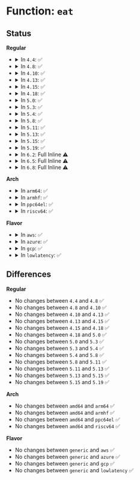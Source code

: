 # Function: <code>eat</code>

## Status
<b>Regular</b>
<ul>
<li>
<details>
<summary>In <code>4.4</code>: ✅</summary>

```c
void eat(unsigned int n);
```

**Collision:** Unique Static

**Inline:** No

**Transformation:** False

**Instances:**

```
In init/initramfs.c (ffffffff81f5bae4)
Location: init/initramfs.c:203
Inline: False
Direct callers:
  - init/initramfs.c:do_skip
  - init/initramfs.c:do_skip
  - init/initramfs.c:do_collect
  - init/initramfs.c:do_copy
  - init/initramfs.c:do_copy
  - init/initramfs.c:do_header
  - init/initramfs.c:do_start
```
**Symbols:**

```
ffffffff81f5bae4-ffffffff81f5bb01: eat (STB_LOCAL)
```
</details>
</li>
<li>
<details>
<summary>In <code>4.8</code>: ✅</summary>

```c
void eat(unsigned int n);
```

**Collision:** Unique Static

**Inline:** No

**Transformation:** False

**Instances:**

```
In init/initramfs.c (ffffffff81f83a81)
Location: init/initramfs.c:203
Inline: False
Direct callers:
  - init/initramfs.c:do_copy
  - init/initramfs.c:do_copy
  - init/initramfs.c:do_skip
  - init/initramfs.c:do_skip
  - init/initramfs.c:do_header
  - init/initramfs.c:do_collect
  - init/initramfs.c:do_start
```
**Symbols:**

```
ffffffff81f83a81-ffffffff81f83a9e: eat (STB_LOCAL)
```
</details>
</li>
<li>
<details>
<summary>In <code>4.10</code>: ✅</summary>

```c
void eat(unsigned int n);
```

**Collision:** Unique Static

**Inline:** No

**Transformation:** False

**Instances:**

```
In init/initramfs.c (ffffffff81fbf096)
Location: init/initramfs.c:203
Inline: False
Direct callers:
  - init/initramfs.c:do_copy
  - init/initramfs.c:do_copy
  - init/initramfs.c:do_skip
  - init/initramfs.c:do_skip
  - init/initramfs.c:do_header
  - init/initramfs.c:do_collect
  - init/initramfs.c:do_start
```
**Symbols:**

```
ffffffff81fbf096-ffffffff81fbf0b3: eat (STB_LOCAL)
```
</details>
</li>
<li>
<details>
<summary>In <code>4.13</code>: ✅</summary>

```c
void eat(unsigned int n);
```

**Collision:** Unique Static

**Inline:** No

**Transformation:** False

**Instances:**

```
In init/initramfs.c (ffffffff8209f1cd)
Location: init/initramfs.c:204
Inline: False
Direct callers:
  - init/initramfs.c:do_skip
  - init/initramfs.c:do_skip
  - init/initramfs.c:do_collect
  - init/initramfs.c:do_start
```
**Symbols:**

```
ffffffff8209f1cd-ffffffff8209f1ea: eat (STB_LOCAL)
```
</details>
</li>
<li>
<details>
<summary>In <code>4.15</code>: ✅</summary>

```c
void eat(unsigned int n);
```

**Collision:** Unique Static

**Inline:** No

**Transformation:** False

**Instances:**

```
In init/initramfs.c (ffffffff826a51ca)
Location: init/initramfs.c:205
Inline: False
Direct callers:
  - init/initramfs.c:do_skip
  - init/initramfs.c:do_skip
  - init/initramfs.c:do_collect
  - init/initramfs.c:do_start
```
**Symbols:**

```
ffffffff826a51ca-ffffffff826a51e7: eat (STB_LOCAL)
```
</details>
</li>
<li>
<details>
<summary>In <code>4.18</code>: ✅</summary>

```c
void eat(unsigned int n);
```

**Collision:** Unique Static

**Inline:** No

**Transformation:** False

**Instances:**

```
In init/initramfs.c (ffffffff826ce37e)
Location: init/initramfs.c:205
Inline: False
Direct callers:
  - init/initramfs.c:do_copy
  - init/initramfs.c:do_copy
  - init/initramfs.c:do_reset
  - init/initramfs.c:do_skip
  - init/initramfs.c:do_skip
  - init/initramfs.c:do_collect
  - init/initramfs.c:read_into
```
**Symbols:**

```
ffffffff826ce37e-ffffffff826ce396: eat (STB_LOCAL)
```
</details>
</li>
<li>
<details>
<summary>In <code>5.0</code>: ✅</summary>

```c
void eat(unsigned int n);
```

**Collision:** Unique Static

**Inline:** No

**Transformation:** False

**Instances:**

```
In init/initramfs.c (ffffffff828843c1)
Location: init/initramfs.c:195
Inline: False
Direct callers:
  - init/initramfs.c:do_copy
  - init/initramfs.c:do_copy
  - init/initramfs.c:do_reset
  - init/initramfs.c:do_skip
  - init/initramfs.c:do_skip
  - init/initramfs.c:do_collect
  - init/initramfs.c:read_into
```
**Symbols:**

```
ffffffff828843c1-ffffffff828843d9: eat (STB_LOCAL)
```
</details>
</li>
<li>
<details>
<summary>In <code>5.3</code>: ✅</summary>

```c
void eat(unsigned int n);
```

**Collision:** Unique Static

**Inline:** No

**Transformation:** False

**Instances:**

```
In init/initramfs.c (ffffffff8289b412)
Location: init/initramfs.c:195
Inline: False
Direct callers:
  - init/initramfs.c:do_copy
  - init/initramfs.c:do_copy
  - init/initramfs.c:do_reset
  - init/initramfs.c:do_skip
  - init/initramfs.c:do_skip
  - init/initramfs.c:do_collect
  - init/initramfs.c:read_into
```
**Symbols:**

```
ffffffff8289b412-ffffffff8289b42a: eat (STB_LOCAL)
```
</details>
</li>
<li>
<details>
<summary>In <code>5.4</code>: ✅</summary>

```c
void eat(unsigned int n);
```

**Collision:** Unique Static

**Inline:** No

**Transformation:** False

**Instances:**

```
In init/initramfs.c (ffffffff8289e3f7)
Location: init/initramfs.c:195
Inline: False
Direct callers:
  - init/initramfs.c:do_copy
  - init/initramfs.c:do_copy
  - init/initramfs.c:do_reset
  - init/initramfs.c:do_skip
  - init/initramfs.c:do_skip
  - init/initramfs.c:do_collect
  - init/initramfs.c:read_into
```
**Symbols:**

```
ffffffff8289e3f7-ffffffff8289e40f: eat (STB_LOCAL)
```
</details>
</li>
<li>
<details>
<summary>In <code>5.8</code>: ✅</summary>

```c
void eat(unsigned int n);
```

**Collision:** Unique Static

**Inline:** No

**Transformation:** False

**Instances:**

```
In init/initramfs.c (ffffffff82cc4908)
Location: init/initramfs.c:196
Inline: False
Direct callers:
  - init/initramfs.c:do_copy
  - init/initramfs.c:do_copy
  - init/initramfs.c:do_reset
  - init/initramfs.c:do_skip
  - init/initramfs.c:do_skip
  - init/initramfs.c:do_collect
  - init/initramfs.c:read_into
```
**Symbols:**

```
ffffffff82cc4908-ffffffff82cc4920: eat (STB_LOCAL)
```
</details>
</li>
<li>
<details>
<summary>In <code>5.11</code>: ✅</summary>

```c
void eat(unsigned int n);
```

**Collision:** Unique Static

**Inline:** No

**Transformation:** False

**Instances:**

```
In init/initramfs.c (ffffffff82fb023d)
Location: init/initramfs.c:198
Inline: False
Direct callers:
  - init/initramfs.c:do_copy
  - init/initramfs.c:do_copy
  - init/initramfs.c:do_reset
  - init/initramfs.c:do_skip
  - init/initramfs.c:do_skip
  - init/initramfs.c:do_collect
  - init/initramfs.c:read_into
```
**Symbols:**

```
ffffffff82fb023d-ffffffff82fb0255: eat (STB_LOCAL)
```
</details>
</li>
<li>
<details>
<summary>In <code>5.13</code>: ✅</summary>

```c
void eat(unsigned int n);
```

**Collision:** Unique Static

**Inline:** No

**Transformation:** False

**Instances:**

```
In init/initramfs.c (ffffffff831ba2a0)
Location: init/initramfs.c:210
Inline: False
Direct callers:
  - init/initramfs.c:do_copy
  - init/initramfs.c:do_copy
  - init/initramfs.c:do_reset
  - init/initramfs.c:do_skip
  - init/initramfs.c:do_skip
  - init/initramfs.c:do_collect
  - init/initramfs.c:read_into
```
**Symbols:**

```
ffffffff831ba2a0-ffffffff831ba2b8: eat (STB_LOCAL)
```
</details>
</li>
<li>
<details>
<summary>In <code>5.15</code>: ✅</summary>

```c
void eat(unsigned int n);
```

**Collision:** Unique Static

**Inline:** No

**Transformation:** False

**Instances:**

```
In init/initramfs.c (ffffffff8329a75e)
Location: init/initramfs.c:211
Inline: False
Direct callers:
  - init/initramfs.c:do_copy
  - init/initramfs.c:do_copy
  - init/initramfs.c:do_reset
  - init/initramfs.c:do_skip
  - init/initramfs.c:do_skip
  - init/initramfs.c:do_collect
  - init/initramfs.c:read_into
```
**Symbols:**

```
ffffffff8329a75e-ffffffff8329a776: eat (STB_LOCAL)
```
</details>
</li>
<li>
<details>
<summary>In <code>5.19</code>: ✅</summary>

```c
void eat(unsigned int n);
```

**Collision:** Unique Static

**Inline:** No

**Transformation:** False

**Instances:**

```
In init/initramfs.c (ffffffff83448ae7)
Location: init/initramfs.c:234
Inline: False
Direct callers:
  - init/initramfs.c:do_copy
  - init/initramfs.c:do_copy
  - init/initramfs.c:do_reset
  - init/initramfs.c:do_skip
  - init/initramfs.c:do_skip
  - init/initramfs.c:do_collect
  - init/initramfs.c:read_into
```
**Symbols:**

```
ffffffff83448ae7-ffffffff83448b05: eat (STB_LOCAL)
```
</details>
</li>
<li>
<details>
<summary>In <code>6.2</code>: Full Inline ⚠️</summary>

**Collision:** Unique Static

**Inline:** Full

**Transformation:** False

**Instances:**

```
In init/initramfs.c (ffffffff83e63f60)
Location: init/initramfs.c:234
Inline: True
Inline callers:
  - init/initramfs.c:do_copy
  - init/initramfs.c:do_copy
  - init/initramfs.c:do_reset
  - init/initramfs.c:do_skip
  - init/initramfs.c:do_skip
  - init/initramfs.c:do_header
  - init/initramfs.c:do_collect
  - init/initramfs.c:do_start
```
</details>
</li>
<li>
<details>
<summary>In <code>6.5</code>: Full Inline ⚠️</summary>

**Collision:** Unique Static

**Inline:** Full

**Transformation:** False

**Instances:**

```
In init/initramfs.c (ffffffff83684593)
Location: init/initramfs.c:228
Inline: True
Inline callers:
  - init/initramfs.c:do_copy
  - init/initramfs.c:do_copy
  - init/initramfs.c:do_reset
  - init/initramfs.c:do_skip
  - init/initramfs.c:do_skip
  - init/initramfs.c:do_header
  - init/initramfs.c:do_collect
  - init/initramfs.c:do_start
```
</details>
</li>
<li>
<details>
<summary>In <code>6.8</code>: Full Inline ⚠️</summary>

**Collision:** Unique Static

**Inline:** Full

**Transformation:** False

**Instances:**

```
In init/initramfs.c (ffffffff838b3703)
Location: init/initramfs.c:228
Inline: True
Inline callers:
  - init/initramfs.c:do_copy
  - init/initramfs.c:do_copy
  - init/initramfs.c:do_reset
  - init/initramfs.c:do_skip
  - init/initramfs.c:do_skip
  - init/initramfs.c:do_header
  - init/initramfs.c:do_collect
  - init/initramfs.c:do_start
```
</details>
</li>
</ul>
<b>Arch</b>
<ul>
<li>
<details>
<summary>In <code>arm64</code>: ✅</summary>

```c
void eat(unsigned int n);
```

**Collision:** Unique Static

**Inline:** No

**Transformation:** False

**Instances:**

```
In init/initramfs.c (ffff80001143259c)
Location: init/initramfs.c:195
Inline: False
Direct callers:
  - init/initramfs.c:do_copy
  - init/initramfs.c:do_copy
  - init/initramfs.c:do_reset
  - init/initramfs.c:do_skip
  - init/initramfs.c:do_skip
  - init/initramfs.c:do_collect
  - init/initramfs.c:read_into
```
**Symbols:**

```
ffff80001143259c-ffff8000114325c4: eat (STB_LOCAL)
```
</details>
</li>
<li>
<details>
<summary>In <code>armhf</code>: ✅</summary>

```c
void eat(unsigned int n);
```

**Collision:** Unique Static

**Inline:** No

**Transformation:** False

**Instances:**

```
In init/initramfs.c (c1502608)
Location: init/initramfs.c:195
Inline: False
Direct callers:
  - init/initramfs.c:do_copy
  - init/initramfs.c:do_copy
  - init/initramfs.c:do_reset
  - init/initramfs.c:do_skip
  - init/initramfs.c:do_skip
  - init/initramfs.c:do_collect
  - init/initramfs.c:read_into
```
**Symbols:**

```
c1502608-c1502648: eat (STB_LOCAL)
```
</details>
</li>
<li>
<details>
<summary>In <code>ppc64el</code>: ✅</summary>

```c
void eat(unsigned int n);
```

**Collision:** Unique Static

**Inline:** No

**Transformation:** False

**Instances:**

```
In init/initramfs.c (c000000001345dcc)
Location: init/initramfs.c:195
Inline: False
Direct callers:
  - init/initramfs.c:do_copy
  - init/initramfs.c:do_copy
  - init/initramfs.c:do_reset
  - init/initramfs.c:do_skip
  - init/initramfs.c:do_skip
  - init/initramfs.c:do_collect
  - init/initramfs.c:read_into
```
**Symbols:**

```
c000000001345dcc-c000000001345e08: eat (STB_LOCAL)
```
</details>
</li>
<li>
<details>
<summary>In <code>riscv64</code>: ✅</summary>

```c
void eat(unsigned int n);
```

**Collision:** Unique Static

**Inline:** No

**Transformation:** False

**Instances:**

```
In init/initramfs.c (ffffffe00000219a)
Location: init/initramfs.c:195
Inline: False
Direct callers:
  - init/initramfs.c:do_copy
  - init/initramfs.c:do_copy
  - init/initramfs.c:do_reset
  - init/initramfs.c:do_skip
  - init/initramfs.c:do_skip
  - init/initramfs.c:do_collect
  - init/initramfs.c:read_into
```
**Symbols:**

```
ffffffe00000219a-ffffffe0000021c6: eat (STB_LOCAL)
```
</details>
</li>
</ul>
<b>Flavor</b>
<ul>
<li>
<details>
<summary>In <code>aws</code>: ✅</summary>

```c
void eat(unsigned int n);
```

**Collision:** Unique Static

**Inline:** No

**Transformation:** False

**Instances:**

```
In init/initramfs.c (ffffffff8288c3f7)
Location: init/initramfs.c:195
Inline: False
Direct callers:
  - init/initramfs.c:do_copy
  - init/initramfs.c:do_copy
  - init/initramfs.c:do_reset
  - init/initramfs.c:do_skip
  - init/initramfs.c:do_skip
  - init/initramfs.c:do_collect
  - init/initramfs.c:read_into
```
**Symbols:**

```
ffffffff8288c3f7-ffffffff8288c40f: eat (STB_LOCAL)
```
</details>
</li>
<li>
<details>
<summary>In <code>azure</code>: ✅</summary>

```c
void eat(unsigned int n);
```

**Collision:** Unique Static

**Inline:** No

**Transformation:** False

**Instances:**

```
In init/initramfs.c (ffffffff8288a374)
Location: init/initramfs.c:195
Inline: False
Direct callers:
  - init/initramfs.c:do_copy
  - init/initramfs.c:do_copy
  - init/initramfs.c:do_reset
  - init/initramfs.c:do_skip
  - init/initramfs.c:do_skip
  - init/initramfs.c:do_collect
  - init/initramfs.c:read_into
```
**Symbols:**

```
ffffffff8288a374-ffffffff8288a38c: eat (STB_LOCAL)
```
</details>
</li>
<li>
<details>
<summary>In <code>gcp</code>: ✅</summary>

```c
void eat(unsigned int n);
```

**Collision:** Unique Static

**Inline:** No

**Transformation:** False

**Instances:**

```
In init/initramfs.c (ffffffff8289f3f7)
Location: init/initramfs.c:195
Inline: False
Direct callers:
  - init/initramfs.c:do_copy
  - init/initramfs.c:do_copy
  - init/initramfs.c:do_reset
  - init/initramfs.c:do_skip
  - init/initramfs.c:do_skip
  - init/initramfs.c:do_collect
  - init/initramfs.c:read_into
```
**Symbols:**

```
ffffffff8289f3f7-ffffffff8289f40f: eat (STB_LOCAL)
```
</details>
</li>
<li>
<details>
<summary>In <code>lowlatency</code>: ✅</summary>

```c
void eat(unsigned int n);
```

**Collision:** Unique Static

**Inline:** No

**Transformation:** False

**Instances:**

```
In init/initramfs.c (ffffffff8289f3fc)
Location: init/initramfs.c:195
Inline: False
Direct callers:
  - init/initramfs.c:do_copy
  - init/initramfs.c:do_copy
  - init/initramfs.c:do_reset
  - init/initramfs.c:do_skip
  - init/initramfs.c:do_skip
  - init/initramfs.c:do_collect
  - init/initramfs.c:read_into
```
**Symbols:**

```
ffffffff8289f3fc-ffffffff8289f414: eat (STB_LOCAL)
```
</details>
</li>
</ul>

## Differences
<b>Regular</b>
<ul>
<li>
No changes between <code>4.4</code> and <code>4.8</code> ✅
</li>
<li>
No changes between <code>4.8</code> and <code>4.10</code> ✅
</li>
<li>
No changes between <code>4.10</code> and <code>4.13</code> ✅
</li>
<li>
No changes between <code>4.13</code> and <code>4.15</code> ✅
</li>
<li>
No changes between <code>4.15</code> and <code>4.18</code> ✅
</li>
<li>
No changes between <code>4.18</code> and <code>5.0</code> ✅
</li>
<li>
No changes between <code>5.0</code> and <code>5.3</code> ✅
</li>
<li>
No changes between <code>5.3</code> and <code>5.4</code> ✅
</li>
<li>
No changes between <code>5.4</code> and <code>5.8</code> ✅
</li>
<li>
No changes between <code>5.8</code> and <code>5.11</code> ✅
</li>
<li>
No changes between <code>5.11</code> and <code>5.13</code> ✅
</li>
<li>
No changes between <code>5.13</code> and <code>5.15</code> ✅
</li>
<li>
No changes between <code>5.15</code> and <code>5.19</code> ✅
</li>
</ul>
<b>Arch</b>
<ul>
<li>
No changes between <code>amd64</code> and <code>arm64</code> ✅
</li>
<li>
No changes between <code>amd64</code> and <code>armhf</code> ✅
</li>
<li>
No changes between <code>amd64</code> and <code>ppc64el</code> ✅
</li>
<li>
No changes between <code>amd64</code> and <code>riscv64</code> ✅
</li>
</ul>
<b>Flavor</b>
<ul>
<li>
No changes between <code>generic</code> and <code>aws</code> ✅
</li>
<li>
No changes between <code>generic</code> and <code>azure</code> ✅
</li>
<li>
No changes between <code>generic</code> and <code>gcp</code> ✅
</li>
<li>
No changes between <code>generic</code> and <code>lowlatency</code> ✅
</li>
</ul>
